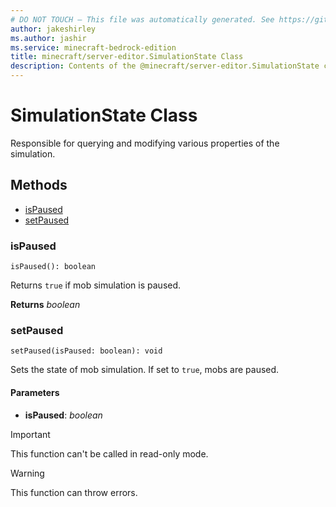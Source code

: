 ```yaml
---
# DO NOT TOUCH — This file was automatically generated. See https://github.com/mojang/minecraftapidocsgenerator to modify descriptions, examples, etc.
author: jakeshirley
ms.author: jashir
ms.service: minecraft-bedrock-edition
title: minecraft/server-editor.SimulationState Class
description: Contents of the @minecraft/server-editor.SimulationState class.
---
```

# SimulationState Class

Responsible for querying and modifying various properties of the simulation.

## Methods
- [isPaused](#ispaused)
- [setPaused](#setpaused)

### **isPaused**
`
isPaused(): boolean
`

Returns `true` if mob simulation is paused.

**Returns** *boolean*

### **setPaused**
`
setPaused(isPaused: boolean): void
`

Sets the state of mob simulation.  If set to `true`, mobs are paused.

#### **Parameters**
- **isPaused**: *boolean*

> [!IMPORTANT]
> This function can't be called in read-only mode.

> [!WARNING]
> This function can throw errors.
